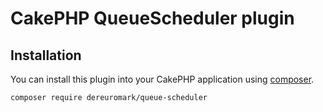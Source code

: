 # CakePHP QueueScheduler plugin

## Installation

You can install this plugin into your CakePHP application using [composer](https://getcomposer.org).

```
composer require dereuromark/queue-scheduler
```
